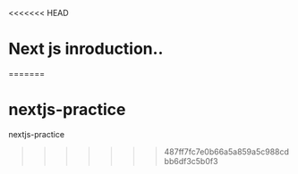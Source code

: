 <<<<<<< HEAD
# Next js inroduction..
=======
# nextjs-practice
nextjs-practice
>>>>>>> 487ff7fc7e0b66a5a859a5c988cdbb6df3c5b0f3
